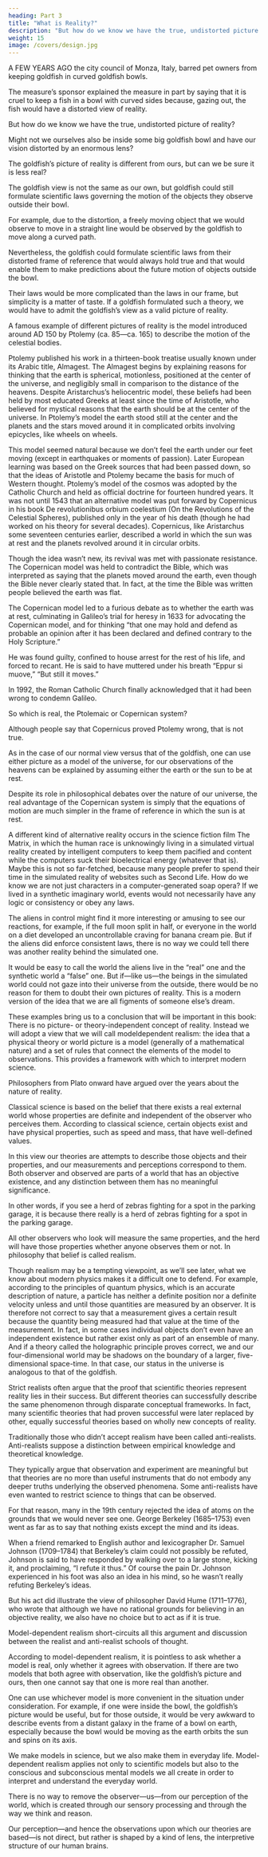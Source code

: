 ```yaml
---
heading: Part 3
title: "What is Reality?"
description: "But how do we know we have the true, undistorted picture of reality?"
weight: 15
image: /covers/design.jpg
---
```



A FEW YEARS AGO the city council of Monza, Italy, barred pet owners from keeping goldfish in curved goldfish bowls. 

The measure’s sponsor explained the measure in part by saying that it is cruel to keep a fish in a bowl with curved sides because, gazing out, the fish would have a distorted view of reality. 

But how do we know we have the true, undistorted picture of reality?

Might not we ourselves also be inside some big goldfish bowl and have our vision distorted by an enormous lens? 

The goldfish’s picture of reality is different from ours, but can we be sure it is less real?

The goldfish view is not the same as our own, but goldfish could still formulate scientific laws governing the motion of the objects they observe outside their bowl. 

For example, due to the distortion, a freely moving object that we would observe to move in a straight line would be observed by the goldfish to move along a curved path. 

Nevertheless, the goldfish could formulate scientific laws from their distorted frame of reference that would always hold true and that would enable them to make predictions about the future motion of objects outside the bowl. 

Their laws would be more complicated than the laws in our frame, but simplicity is a matter of taste. If a goldfish formulated such a theory, we would have to admit the goldfish’s view as a valid picture of reality.

A famous example of different pictures of reality is the model introduced around AD 150 by Ptolemy (ca. 85—ca. 165) to describe the motion of the celestial bodies. 

Ptolemy published his work in a thirteen-book treatise usually known under its Arabic title, Almagest. The Almagest begins by explaining reasons for thinking that the earth is spherical, motionless, positioned at the center of the universe, and negligibly small in comparison to the distance of the heavens. Despite Aristarchus’s heliocentric model, these beliefs had been held by most educated Greeks at least since the time of Aristotle, who believed for mystical reasons that the earth should be at the center of the universe. In Ptolemy’s model the earth stood still at the center and the planets and the stars moved around it in complicated orbits involving epicycles, like wheels on wheels.

This model seemed natural because we don’t feel the earth under our feet moving (except in
earthquakes or moments of passion). Later European learning was based on the Greek sources that
had been passed down, so that the ideas of Aristotle and Ptolemy became the basis for much of
Western thought. Ptolemy’s model of the cosmos was adopted by the Catholic Church and held as
official doctrine for fourteen hundred years. It was not until 1543 that an alternative model was put
forward by Copernicus in his book De revolutionibus orbium coelestium (On the Revolutions of
the Celestial Spheres), published only in the year of his death (though he had worked on his theory
for several decades).
Copernicus, like Aristarchus some seventeen centuries earlier, described a world in which the sun
was at rest and the planets revolved around it in circular orbits. 

Though the idea wasn’t new, its revival was met with passionate resistance. The Copernican model was held to contradict the
Bible, which was interpreted as saying that the planets moved around the earth, even though the Bible never clearly stated that. In fact, at the time the Bible was written people believed the earth was flat. 

The Copernican model led to a furious debate as to whether the earth was at rest, culminating in Galileo’s trial for heresy in 1633 for advocating the Copernican model, and for thinking “that one may hold and defend as probable an opinion after it has been declared and
defined contrary to the Holy Scripture.” 

He was found guilty, confined to house arrest for the rest of his life, and forced to recant. He is said to have muttered under his breath “Eppur si muove,” “But still it moves.”

In 1992, the Roman Catholic Church finally acknowledged that it had been wrong to condemn Galileo.

So which is real, the Ptolemaic or Copernican system? 

Although people say that Copernicus proved Ptolemy wrong, that is not true.

As in the case of our normal view versus that of the goldfish, one can use either picture as a model of the universe, for our observations of the heavens can be explained by assuming either the earth or the sun to be at rest.

Despite its role in philosophical debates over the nature of our universe, the real advantage of the Copernican system is simply that the equations of motion are much simpler in the frame of reference in which the sun is at rest.

A different kind of alternative reality occurs in the science fiction film The Matrix, in which the
human race is unknowingly living in a simulated virtual reality created by intelligent computers to
keep them pacified and content while the computers suck their bioelectrical energy (whatever that
is). Maybe this is not so far-fetched, because many people prefer to spend their time in the
simulated reality of websites such as Second Life. How do we know we are not just characters in a
computer-generated soap opera? If we lived in a synthetic imaginary world, events would not
necessarily have any logic or consistency or obey any laws.

The aliens in control might find it more interesting or amusing to see our reactions, for example, if the full moon split in half, or
everyone in the world on a diet developed an uncontrollable craving for banana cream pie. But if the aliens did enforce consistent laws, there is no way we could tell there was another reality behind the simulated one. 

It would be easy to call the world the aliens live in the “real” one and the synthetic world a “false” one. But if—like us—the beings in the simulated world could not gaze
into their universe from the outside, there would be no reason for them to doubt their own pictures
of reality. This is a modern version of the idea that we are all figments of someone else’s dream.

These examples bring us to a conclusion that will be important in this book: There is no picture- or
theory-independent concept of reality. Instead we will adopt a view that we will call modeldependent realism: the idea that a physical theory or world picture is a model (generally of a
mathematical nature) and a set of rules that connect the elements of the model to observations.
This provides a framework with which to interpret modern science.

Philosophers from Plato onward have argued over the years about the nature of reality. 

Classical science is based on the belief that there exists a real external world whose properties are definite and independent of the observer who perceives them. According to classical science, certain objects exist and have physical properties, such as speed and mass, that have well-defined values.


In this view our theories are attempts to describe those objects and their properties, and our measurements and perceptions correspond to them. Both observer and observed are parts of a world that has an objective existence, and any distinction between them has no meaningful significance. 

In other words, if you see a herd of zebras fighting for a spot in the parking garage, it is because there really is a herd of zebras fighting for a spot in the parking garage. 

All other observers who look will measure the same properties, and the herd will have those properties whether anyone observes them or not. In philosophy that belief is called realism. 

Though realism may be a tempting viewpoint, as we’ll see later, what we know about modern physics makes it a difficult one to defend. For example, according to the principles of quantum physics, which is an accurate description of nature, a particle has neither a definite position nor a
definite velocity unless and until those quantities are measured by an observer. It is therefore not
correct to say that a measurement gives a certain result because the quantity being measured had
that value at the time of the measurement. In fact, in some cases individual objects don’t even have
an independent existence but rather exist only as part of an ensemble of many. And if a theory
called the holographic principle proves correct, we and our four-dimensional world may be
shadows on the boundary of a larger, five-dimensional space-time. In that case, our status in the
universe is analogous to that of the goldfish.

Strict realists often argue that the proof that scientific theories represent reality lies in their success. But different theories can successfully describe the same phenomenon through disparate conceptual frameworks. In fact, many scientific theories that had proven successful were later
replaced by other, equally successful theories based on wholly new concepts of reality.

Traditionally those who didn’t accept realism have been called anti-realists. Anti-realists suppose a distinction between empirical knowledge and theoretical knowledge. 

They typically argue that observation and experiment are meaningful but that theories are no more than useful instruments that do not embody any deeper truths underlying the observed phenomena. Some anti-realists have even wanted to restrict science to things that can be observed. 

For that reason, many in the 19th century rejected the idea of atoms on the grounds that we would never see one. George Berkeley (1685–1753) even went as far as to say that nothing exists except the mind and its ideas. 

When a friend remarked to English author and lexicographer Dr. Samuel Johnson (1709–1784)
that Berkeley’s claim could not possibly be refuted, Johnson is said to have responded by walking
over to a large stone, kicking it, and proclaiming, “I refute it thus.” Of course the pain Dr. Johnson experienced in his foot was also an idea in his mind, so he wasn’t really refuting Berkeley’s ideas.

But his act did illustrate the view of philosopher David Hume (1711–1776), who wrote that
although we have no rational grounds for believing in an objective reality, we also have no choice
but to act as if it is true.

Model-dependent realism short-circuits all this argument and discussion between the realist and
anti-realist schools of thought.


According to model-dependent realism, it is pointless to ask whether a model is real, only whether it agrees with observation. If there are two models that both agree with observation, like the goldfish’s picture and ours, then one cannot say that one is more real than another. 

One can use
whichever model is more convenient in the situation under consideration. For example, if one were inside the bowl, the goldfish’s picture would be useful, but for those outside, it would be very awkward to describe events from a distant galaxy in the frame of a bowl on earth, especially
because the bowl would be moving as the earth orbits the sun and spins on its axis.

We make models in science, but we also make them in everyday life. Model-dependent realism applies not only to scientific models but also to the conscious and subconscious mental models we all create in order to interpret and understand the everyday world. 

There is no way to remove the observer—us—from our perception of the world, which is created through our sensory processing and through the way we think and reason. 

Our perception—and hence the observations upon which our theories are based—is not direct, but rather is shaped by a kind of lens, the interpretive structure of our human brains.
